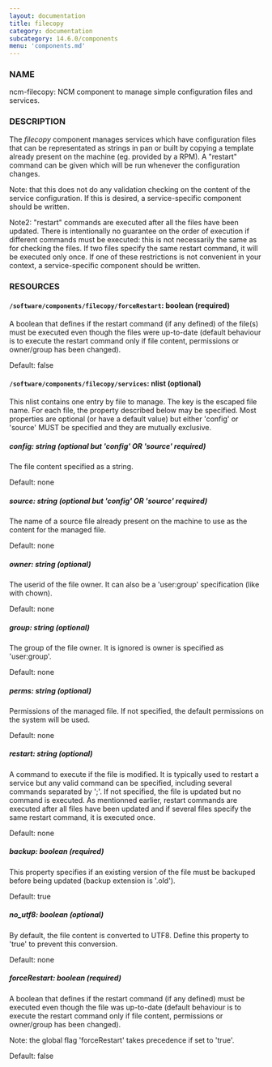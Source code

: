 ```yaml
---
layout: documentation
title: filecopy
category: documentation
subcategory: 14.6.0/components
menu: 'components.md'
---
```

### NAME

ncm-filecopy: NCM component to manage simple configuration files and services.

### DESCRIPTION

The _filecopy_ component manages services which have
configuration files that can be representated as strings in pan or built by copying
a template already present on the machine (eg. provided by a RPM).  A "restart"
command can be given which will be run whenever the configuration
changes.

Note: that this does not do any validation checking on the content of
the service configuration.  If this is desired, a service-specific
component should be written.

Note2: "restart" commands are executed after all the files have been updated. There is intentionally no
guarantee on the order of execution if different commands must be executed: this is not necessarily the same
as for checking the files. If two files specify the same restart command, it will be executed only once. If
one of these restrictions is not convenient in your context, a service-specific
component should be written.

### RESOURCES

#### `/software/components/filecopy/forceRestart`: boolean (required)

A boolean that defines if the restart command (if any defined) of the file(s)
must be executed even though the files were up-to-date (default behaviour is to execute the
restart command only if file content, permissions or owner/group has been changed).

Default: false

#### `/software/components/filecopy/services`: nlist (optional)

This nlist contains one entry by file to manage. The key is the escaped file name. For each file, the
property described below may be specified. Most properties are optional (or have a default value) but either
'config' or 'source' MUST be specified and they are mutually exclusive.

##### config: string (optional but 'config' OR 'source' required)

The file content specified as a string.

Default: none

##### source: string (optional but 'config' OR 'source' required)

The name of a source file already present on the machine to use as the content for the managed file.

Default: none

##### owner: string (optional)

The userid of the file owner. It can also be a 'user:group' specification (like with chown).

Default: none

##### group: string (optional)

The group of the file owner. It is ignored is owner is specified as 'user:group'.

Default: none

##### perms: string (optional)

Permissions of the managed file. If not specified, the default permissions on the system will be used.

Default: none

##### restart: string (optional)

A command to execute if the file is modified. It is typically used to restart a service but any valid
command can be specified, including several commands separated by ';'. If not specified, the file is
updated but no command is executed. As mentionned earlier, restart commands are executed after all files
have been updated and if several files specify the same restart command, it is executed once.

Default: none

##### backup: boolean (required)

This property specifies if an existing version of the file must be backuped before being updated (backup
extension is '.old').

Default: true

##### no\_utf8: boolean (optional)

By default, the file content is converted to UTF8. Define this property to 'true' to prevent this
conversion.

Default: none

##### forceRestart: boolean (required)

A boolean that defines if the restart command (if any defined)
must be executed even though the file was up-to-date (default behaviour is to execute the
restart command only if file content, permissions or owner/group has been changed).

Note: the global flag 'forceRestart' takes precedence if set to 'true'.

Default: false
